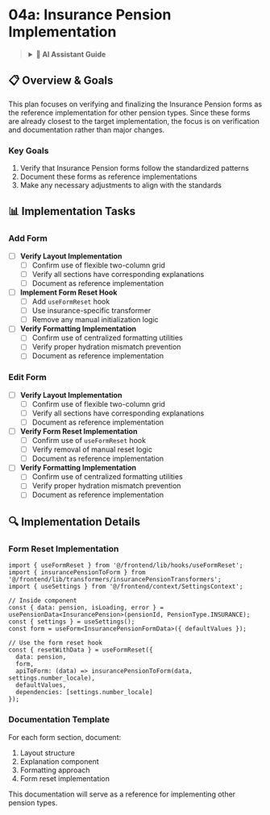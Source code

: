 # 04a: Insurance Pension Implementation

> <details>
> <summary><strong>🤖 AI Assistant Guide</strong></summary>
>
> ## Purpose
> This document provides the implementation plan for standardizing Insurance Pension forms. These forms are closest to the target implementation and will serve as the reference for other pension types.
>
> ## Implementation Order
> 1. Layout Standardization
> 2. Formatting Standardization
> 3. Form Reset Implementation
> 4. **Per-Pension Type Implementation** (current phase)
>
> ## Dependencies
> - Requires completion of the first three plans
>
> ## Expected Outcome
> Insurance Pension forms will follow the standardized patterns and serve as reference implementations.
>
> ## Status Tracking
> - Use checkboxes to track progress
> - Mark subtasks as they are completed
>
> ## Status Indicators
> - [ ] Not started
> - [x] Completed
> - [~] Partially completed
> </details>

## 📋 Overview & Goals

This plan focuses on verifying and finalizing the Insurance Pension forms as the reference implementation for other pension types. Since these forms are already closest to the target implementation, the focus is on verification and documentation rather than major changes.

### Key Goals
1. Verify that Insurance Pension forms follow the standardized patterns
2. Document these forms as reference implementations
3. Make any necessary adjustments to align with the standards

## 📊 Implementation Tasks

### Add Form

- [ ] **Verify Layout Implementation**
  - [ ] Confirm use of flexible two-column grid
  - [ ] Verify all sections have corresponding explanations
  - [ ] Document as reference implementation

- [ ] **Implement Form Reset Hook**
  - [ ] Add `useFormReset` hook
  - [ ] Use insurance-specific transformer
  - [ ] Remove any manual initialization logic

- [ ] **Verify Formatting Implementation**
  - [ ] Confirm use of centralized formatting utilities
  - [ ] Verify proper hydration mismatch prevention
  - [ ] Document as reference implementation

### Edit Form

- [ ] **Verify Layout Implementation**
  - [ ] Confirm use of flexible two-column grid
  - [ ] Verify all sections have corresponding explanations
  - [ ] Document as reference implementation

- [ ] **Verify Form Reset Implementation**
  - [ ] Confirm use of `useFormReset` hook
  - [ ] Verify removal of manual reset logic
  - [ ] Document as reference implementation

- [ ] **Verify Formatting Implementation**
  - [ ] Confirm use of centralized formatting utilities
  - [ ] Verify proper hydration mismatch prevention
  - [ ] Document as reference implementation

## 🔍 Implementation Details

### Form Reset Implementation

```tsx
import { useFormReset } from '@/frontend/lib/hooks/useFormReset';
import { insurancePensionToForm } from '@/frontend/lib/transformers/insurancePensionTransformers';
import { useSettings } from '@/frontend/context/SettingsContext';

// Inside component
const { data: pension, isLoading, error } = usePensionData<InsurancePension>(pensionId, PensionType.INSURANCE);
const { settings } = useSettings();
const form = useForm<InsurancePensionFormData>({ defaultValues });

// Use the form reset hook
const { resetWithData } = useFormReset({
  data: pension,
  form,
  apiToForm: (data) => insurancePensionToForm(data, settings.number_locale),
  defaultValues,
  dependencies: [settings.number_locale]
});
```

### Documentation Template

For each form section, document:

1. Layout structure
2. Explanation component
3. Formatting approach
4. Form reset implementation

This documentation will serve as a reference for implementing other pension types. 